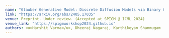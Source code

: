 ```yaml
---
name: "Glauber Generative Model: Discrete Diffusion Models via Binary Classification"
link: "https://arxiv.org/abs/2405.17035"
venue: Preprint. Under review. (Accepted at SPIGM @ ICML 2024)
venue_link: "https://spigmworkshop2024.github.io"
authors: <u>Harshit Varma</u>, Dheeraj Nagaraj, Karthikeyan Shanmugam
---
```

